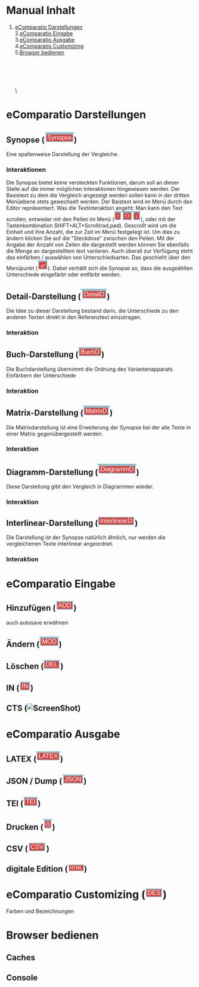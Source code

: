 # Manual Inhalt
1. [eComparatio Darstellungen](https://github.com/ecomp-shONgit/ecomparatio/blob/master/manual/README.md#ecomparatio-darstellungen)\
2.[eComparatio Eingabe](https://github.com/ecomp-shONgit/ecomparatio/blob/master/manual/README.md#ecomparatio-eingabe)\
3.[eComparatio Ausgabe](https://github.com/ecomp-shONgit/ecomparatio/blob/master/manual/README.md#ecomparatio-ausgabe)\
4.[eComparatio Customizing](https://github.com/ecomp-shONgit/ecomparatio/blob/master/manual/README.md#ecomparatio-customizing)\
5.[Browser bedienen](https://github.com/ecomp-shONgit/ecomparatio/blob/master/manual/README.md#browser-bedienen)\
\
\
\
\
\
\

# eComparatio Darstellungen

## Synopse (![ScreenShot](menu1.png))
Eine spaltenweise Darstellung der Vergleiche.

### Interaktionen
Die Synopse bietet keine versteckten Funktionen, darum soll an dieser Stelle auf die immer möglichen Interaktionen hingewiesen werden. Der Basistext zu dem die Vergleich angezeigt werden sollen kann in der dritten Menüebene stets gewechselt werden. Der Baistext wird im Menü durch den Editor repräsentiert. Was die Textinteraktion angeht:
Man kann den Text scrollen, entweder mit den Peilen im Menü (![ScreenShot](menu192921.png)), oder mit der Tastenkombination SHIFT+ALT+Scroll(rad,pad). Gescrollt wird um die Einheit und ihre Anzahl, die zur Zeit im Menü festgelegt ist. Um dies zu ändern klicken Sie auf die "Steckdose" zwischen den Peilen. Mit der Angabe der Anzahl von Zeilen die dargestellt werden können Sie ebenfalls die Menge an dargestelltem text variieren. Auch überall zur Verfügung steht das einfärben / auswählen von Unterschiedsarten. Das geschieht über den Menüpunkt (![ScreenShot](menu18.png)). Dabei verhällt sich die Synopse so, dass die ausgeählten Unterschiede eingefärbt oder entfärbt werden.

## Detail-Darstellung (![ScreenShot](menu2.png))
Die Idee zu dieser Darstellung bestand darin, die Unterschiede zu den anderen Texten direkt in den
Referenztext einzutragen.

### Interaktion

## Buch-Darstellung (![ScreenShot](menu3.png))
Die Buchdarstellung übernimmt die Ordnung des Variantenapparats.
Einfärbern der Unterschiede

### Interaktion

## Matrix-Darstellung (![ScreenShot](menu4.png))
Die Matrixdarstellung ist eine Erweiterung der Synopse bei der alle Texte in einer Matrix
gegenübergestellt werden.

### Interaktion

## Diagramm-Darstellung (![ScreenShot](menu5.png))
Diese Darstellung gibt den Vergleich in Diagrammen wieder.

### Interaktion

## Interlinear-Darstellung (![ScreenShot](menu6.png))
Die Darstellung ist der Synopse natürlich ähnlich, nur werden die vergleichenen Texte interlinear angeordnet.

### Interaktion

# eComparatio Eingabe
## Hinzufügen (![ScreenShot](menu12.png))
auch autosave erwähnen
## Ändern (![ScreenShot](menu13.png))
## Löschen (![ScreenShot](menu14.png))
## IN (![ScreenShot](menu15.png))
## CTS (![ScreenShot](kommtnoch.png))

# eComparatio Ausgabe
## LATEX (![ScreenShot](menu8.png))
## JSON / Dump (![ScreenShot](menu10.png))
## TEI (![ScreenShot](menu11.png))
## Drucken (![ScreenShot](menu7.png))
## CSV (![ScreenShot](menu9.png))
## digitale Edition (![ScreenShot](menu25.png))

# eComparatio Customizing (![ScreenShot](menu16.png))
Farben und Bezeichnungen

# Browser bedienen
## Caches 
## Console
